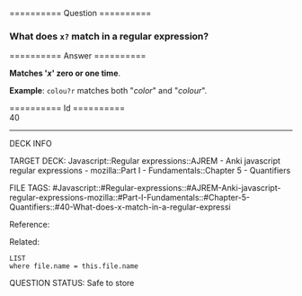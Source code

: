 ========== Question ==========  

### What does `x?` match in a regular expression?  

========== Answer ==========  

**Matches '_x_' zero or one time**.

**Example**: `colou?r` matches both "_color_" and "_colour_".

========== Id ==========  
40

---

DECK INFO

TARGET DECK: Javascript::Regular expressions::AJREM - Anki javascript regular expressions - mozilla::Part I - Fundamentals::Chapter 5 - Quantifiers

FILE TAGS: #Javascript::#Regular-expressions::#AJREM-Anki-javascript-regular-expressions-mozilla::#Part-I-Fundamentals::#Chapter-5-Quantifiers::#40-What-does-x-match-in-a-regular-expressi

Reference:

Related:

```dataview
LIST
where file.name = this.file.name
```


QUESTION STATUS: Safe to store
